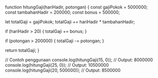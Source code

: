 function hitungGaji(hariHadir, potongan) {
  const gajiPokok = 5000000;
  const tambahanHadir = 200000;
  const bonus = 500000;

  let totalGaji = gajiPokok;
  totalGaji += hariHadir * tambahanHadir;

  if (hariHadir > 20) {
    totalGaji += bonus;
  }

  if (potongan > 200000) {
    totalGaji -= potongan;
  }

  return totalGaji;
}

// Contoh penggunaan
console.log(hitungGaji(15, 0)); // Output: 8000000
console.log(hitungGaji(25, 0)); // Output: 10500000
console.log(hitungGaji(20, 500000)); // Output: 8500000
